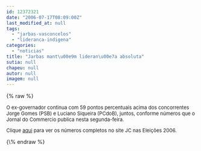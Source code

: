 ```yaml
---
id: 12372321
date: "2006-07-17T08:09:00Z"
last_modified_at: null
tags:
  - "jarbas-vasconcelos"
  - "lideranca-indigena"
categories:
  - "noticias"
title: "Jarbas mant\u00e9m lideran\u00e7a absoluta"
sutia: null
chapeu: null
autor: null
imagem: null
---
```

{\% raw %}
<p><FONT size=2></p>
<p><P>O ex-governador continua com 59 pontos percentuais acima dos concorrentes Jorge Gomes (PSB) e Luciano Siqueira (PCdoB), juntos, conforme números que o Jornal do Commercio publica nesta segunda-feira.</P></p>
<p><P>Clique <A href=\"https://jc3.uol.com.br/especiais/eleicoes2006/\">aqui</A> para ver os números completos&nbsp;no&nbsp;site JC&nbsp;nas Eleições 2006.</P></FONT> </p>
{\% endraw %}